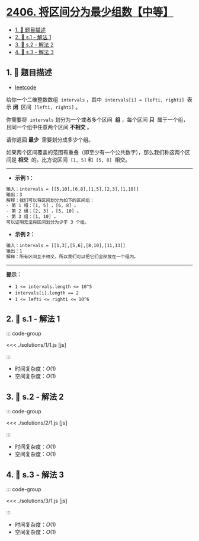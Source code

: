 # [2406. 将区间分为最少组数【中等】](https://github.com/tnotesjs/TNotes.leetcode/tree/main/notes/2406.%20%E5%B0%86%E5%8C%BA%E9%97%B4%E5%88%86%E4%B8%BA%E6%9C%80%E5%B0%91%E7%BB%84%E6%95%B0%E3%80%90%E4%B8%AD%E7%AD%89%E3%80%91)

<!-- region:toc -->

- [1. 📝 题目描述](#1--题目描述)
- [2. 🎯 s.1 - 解法 1](#2--s1---解法-1)
- [3. 🎯 s.2 - 解法 2](#3--s2---解法-2)
- [4. 🎯 s.3 - 解法 3](#4--s3---解法-3)

<!-- endregion:toc -->

## 1. 📝 题目描述

- [leetcode](https://leetcode.cn/problems/divide-intervals-into-minimum-number-of-groups/)

给你一个二维整数数组  `intervals` ，其中  `intervals[i] = [lefti, righti]`  表示 **闭**  区间  `[lefti, righti]` 。

你需要将  `intervals` 划分为一个或者多个区间  **组** ，每个区间 **只**  属于一个组，且同一个组中任意两个区间 **不相交** 。

请你返回 **最少**  需要划分成多少个组。

如果两个区间覆盖的范围有重叠（即至少有一个公共数字），那么我们称这两个区间是 **相交**  的。比方说区间  `[1, 5]` 和  `[5, 8]`  相交。

---

- **示例 1：**

```txt
输入：intervals = [[5,10],[6,8],[1,5],[2,3],[1,10]]
输出：3
解释：我们可以将区间划分为如下的区间组：
- 第 1 组：[1, 5] ，[6, 8] 。
- 第 2 组：[2, 3] ，[5, 10] 。
- 第 3 组：[1, 10] 。
可以证明无法将区间划分为少于 3 个组。
```

- **示例 2：**

```txt
输入：intervals = [[1,3],[5,6],[8,10],[11,13]]
输出：1
解释：所有区间互不相交，所以我们可以把它们全部放在一个组内。
```

---

**提示：**

- `1 <= intervals.length <= 10^5`
- `intervals[i].length == 2`
- `1 <= lefti <= righti <= 10^6`

## 2. 🎯 s.1 - 解法 1

::: code-group

<<< ./solutions/1/1.js [js]

:::

- 时间复杂度：$O(1)$
- 空间复杂度：$O(1)$

## 3. 🎯 s.2 - 解法 2

::: code-group

<<< ./solutions/2/1.js [js]

:::

- 时间复杂度：$O(1)$
- 空间复杂度：$O(1)$

## 4. 🎯 s.3 - 解法 3

::: code-group

<<< ./solutions/3/1.js [js]

:::

- 时间复杂度：$O(1)$
- 空间复杂度：$O(1)$

